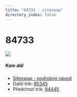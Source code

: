 ```yaml
---
title: "84733 - siteswap"
directory_index: false
---
```


# 84733

![](/animace/siteswap/84733.gif)

##### Kam dál

- [Siteswap - podrobný návod](/siteswap.html "Podrobné vysvětlení siteswapů..")
- Další trik: [85345](85345.html "Siteswap 85345")
- Předchozí trik: [84445](84445.html "Siteswap 84445")

